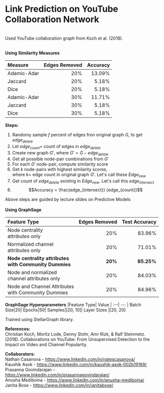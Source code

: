 # Link Prediction on YouTube Collaboration Network #
<br>
Used YouTube collaboration graph from Koch et al. (2018).
<br><br>

**Using Similarity Measures**<br>

Measure| Edges Removed | Accuracy
:--| --: | --:
Adamic-Adar|20%| 13.09%
Jaccard|20%|5.18%
Dice|20%|5.18%
Adamic-Adar|30%| 11.71%
Jaccard|30%|5.18%
Dice|30%|5.18%

**Steps:**
1. Randomy sample $f$ percent of edges fron original graph $G$, to get $edge_{delete}$
2. Let $edge_{count} =$ count of edges in $edge_{delete}$
3. Create new graph $G'$, where $G' = G - edge_{delete}$
4. Get all possible node-pair combinations from $G'$
5. For each $G'$ node-pair, compute similarity score
6. Get $k$ node-pairs with highest similarity scores,<br>where $k =$ edge count  in original graph $G'$. Let's call these $Edge_{new}$
7. Get count of $edge_{delete}$ existing in  $Edge_{new}$. Let's call this $edge_{intersect}$
8. $$Accuracy = \frac{edge_{intersect}} {edge_{count}}$$

Above steps are guided by lecture slides on Predictive Models
<br>
<br>
**Using GraphSage**<br>

|Feature Type| Edges Removed | Test Accuracy|
:--| --: | --:
Node centrality<br>attributes only|20%| 83.96%
Normalized channel<br>attributes only|20%| 71.01%
**Node centrality attributes <br>with Community Dummies**|**20%**|**85.25%**
Node and normalized <br>channel attributes only|20%| 84.03%
Node and Channel Attributes <br> with Community Dummies |20%| 84.96%


**GraphSage Hyperparameters** 
|Feature Type| Value |
:--| --: | 
Batch Size|20|
Epochs|50|
Samples|[20, 10]|
Layer Sizes |[20, 20]

Trained using StellarGraph library.<br>

**References:**<br>
Christian Koch, Moritz Lode, Denny Stohr, Amr Rizk, & Ralf Steinmetz. (2018). Collaborations on YouTube: From Unsupervised Detection to the Impact on Video and Channel Popularity.

**Collaborators:**<br>
Nathan Casanova - https://www.linkedin.com/in/natescasanova/ <br>
Kaushik Asok - https://www.linkedin.com/in/kaushik-asok-002b19169/<br>
Prasanna Govindarajan - https://www.linkedin.com/in/prasannagovindarajan/<br>
Anusha Mediboina  - https://www.linkedin.com/in/anusha-mediboina/<br>
Janita Bose - https://www.linkedin.com/in/janitabose/
